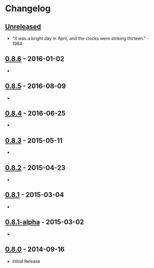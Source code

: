 # Changelog

## [Unreleased]

- "It was a bright day in April, and the clocks were striking thirteen." - 1984

## [0.8.6] - 2016-01-02

- 

## [0.8.5] - 2016-08-09

- 

## [0.8.4] - 2016-06-25

- 

## [0.8.3] - 2015-05-11

- 

## [0.8.2] - 2015-04-23

- 

## [0.8.1] - 2015-03-04

-

## [0.8.1-alpha] - 2015-03-02

-

## [0.8.0] - 2014-09-16

- Initial Release

[Unreleased]: https://github.com/WPN-XM/server-control-panel/compare/v0.8.6...HEAD
[0.8.6]: https://github.com/WPN-XM/server-control-panel/compare/0.8.5...v0.8.6
[0.8.5]: https://github.com/WPN-XM/server-control-panel/compare/0.8.4...0.8.5
[0.8.4]: https://github.com/WPN-XM/server-control-panel/compare/0.8.3...0.8.4
[0.8.3]: https://github.com/WPN-XM/server-control-panel/compare/0.8.2...0.8.3
[0.8.2]: https://github.com/WPN-XM/server-control-panel/compare/0.8.1...0.8.2
[0.8.1]: https://github.com/WPN-XM/server-control-panel/compare/0.8.1-alpha...0.8.1
[0.8.1-alpha]: https://github.com/WPN-XM/server-control-panel/compare/0.8.0...0.8.1-alpha
[0.8.0]: https://github.com/WPN-XM/server-control-panel/releases/tag/0.8.0
